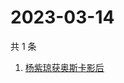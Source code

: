 # 2023-03-14

共 1 条

<!-- BEGIN -->
<!-- 最后更新时间 Tue Mar 14 2023 03:10:32 GMT+0800 (China Standard Time) -->

1. [杨紫琼获奥斯卡影后](https://www.zhihu.com/search?q=杨紫琼获奥斯卡影后)

<!-- END -->
